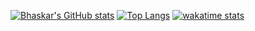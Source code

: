 [![Bhaskar's GitHub stats](https://github-readme-stats.vercel.app/api?username=vaskrneup&count_private=true&show_icons=true&theme=github_dark)](https://github.com/vaskrneup)
[![Top Langs](https://github-readme-stats.vercel.app/api/top-langs/?username=vaskrneup&layout=compact)](https://github.com/vaskrneup)
[![wakatime stats](https://github-readme-stats.vercel.app/api/wakatime?username=vaskrneup)](https://github.com/vaskrneup)
